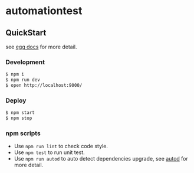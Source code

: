 # automationtest



## QuickStart

<!-- add docs here for user -->

see [egg docs][egg] for more detail.

### Development

```bash
$ npm i
$ npm run dev
$ open http://localhost:9000/
```

### Deploy

```bash
$ npm start
$ npm stop
```

### npm scripts

- Use `npm run lint` to check code style.
- Use `npm test` to run unit test.
- Use `npm run autod` to auto detect dependencies upgrade, see [autod](https://www.npmjs.com/package/autod) for more detail.


[egg]: https://eggjs.org